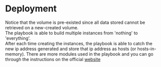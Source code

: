 # Deployment
Notice that the volume is pre-existed since all data stored cannot be retrieved on a new-created volume. <br>
The playbook is able to build multiple instances from 'nothing' to 'everything'. <br>
After each time creating the instances, the playbook is able to catch the new ip address generated and store that ip address as hosts (or hosts-in-memory). 
There are more modules used in the playbook and you can go through the instructions on the official [website]('https://docs.ansible.com/ansible/latest/user_guide/index.html')
